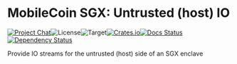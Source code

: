 # MobileCoin SGX: Untrusted (host) IO

[![Project Chat][chat-image]][chat-link]<!--
-->![License][license-image]<!--
-->![Target][target-image]<!--
-->[![Crates.io][crate-image]][crate-link]<!--
-->[![Docs Status][docs-image]][docs-link]<!--
-->[![Dependency Status][deps-image]][deps-link]

Provide IO streams for the untrusted (host) side of an SGX enclave

[chat-image]: https://img.shields.io/discord/844353360348971068?style=flat-square
[chat-link]: https://mobilecoin.chat
[license-image]: https://img.shields.io/crates/l/mc-sgx-io?style=flat-square
[target-image]: https://img.shields.io/badge/target-x86__64-blue?style=flat-square
[crate-image]: https://img.shields.io/crates/v/mc-sgx-io.svg?style=flat-square
[crate-link]: https://crates.io/crates/mc-sgx-io
[docs-image]: https://img.shields.io/docsrs/mc-sgx-io?style=flat-square
[docs-link]: https://docs.rs/crate/mc-sgx-io
[deps-image]: https://deps.rs/crate/mc-sgx-io/0.1.0/status.svg?style=flat-square
[deps-link]: https://deps.rs/crate/mc-sgx-io/0.1.0
